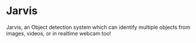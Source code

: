 # Jarvis
Jarvis, an Object detection system which can identify multiple objects from images, videos, or in realtime webcam too!
